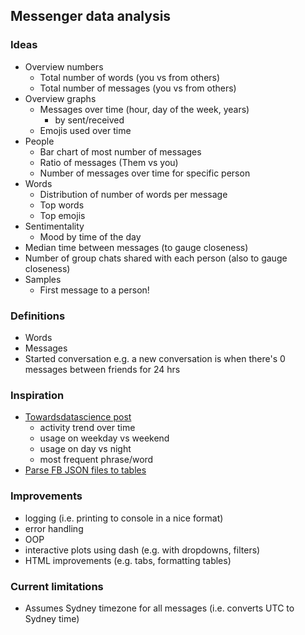 ## Messenger data analysis

### Ideas
- Overview numbers
    - Total number of words (you vs from others)
    - Total number of messages (you vs from others)
- Overview graphs
    - Messages over time (hour, day of the week, years)
        - by sent/received
    - Emojis used over time
- People
    - Bar chart of most number of messages
    - Ratio of messages (Them vs you)
    - Number of messages over time for specific person
- Words
    - Distribution of number of words per message
    - Top words
    - Top emojis
- Sentimentality
    - Mood by time of the day
- Median time between messages (to gauge closeness)
- Number of group chats shared with each person (also to gauge closeness)
- Samples
    - First message to a person!

### Definitions
- Words
- Messages
- Started conversation e.g. a new conversation is when there's 0 messages between friends for 24 hrs

### Inspiration
- [Towardsdatascience post](https://towardsdatascience.com/download-and-analyse-your-facebook-messenger-data-6d1b49404e09)
    - activity trend over time
    - usage on weekday vs weekend
    - usage on day vs night
    - most frequent phrase/word
- [Parse FB JSON files to tables](https://github.com/numbersprotocol/fb-json2table)

### Improvements
- logging (i.e. printing to console in a nice format)
- error handling
- OOP
- interactive plots using dash (e.g. with dropdowns, filters)
- HTML improvements (e.g. tabs, formatting tables)

### Current limitations
- Assumes Sydney timezone for all messages (i.e. converts UTC to Sydney time)